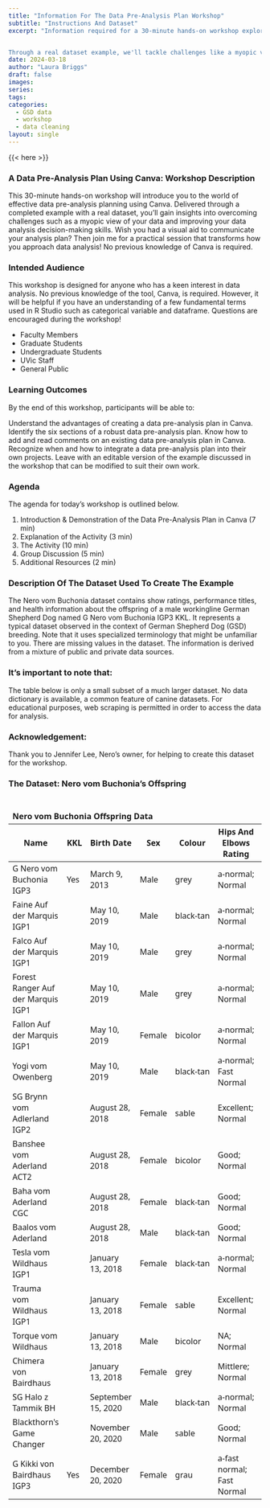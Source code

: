 ```yaml
---
title: "Information For The Data Pre-Analysis Plan Workshop"
subtitle: "Instructions And Dataset"
excerpt: "Information required for a 30-minute hands-on workshop exploring the world of effective data pre-analysis planning using Canva. 


Through a real dataset example, we'll tackle challenges like a myopic view of your data and work together to enhance your data analysis decision-making skills. Ever wished for a visual aid to communicate your analysis plan? You're in luck! No previous knowledge of Canva is needed – just bring your curiosity and enthusiasm!"
date: 2024-03-18
author: "Laura Briggs"
draft: false
images:
series:
tags:
categories:
  - GSD data
  - workshop
  - data cleaning
layout: single
---
```


{{< here >}}

### A Data Pre-Analysis Plan Using Canva: Workshop Description

This 30-minute hands-on workshop will introduce you to the world of effective data pre-analysis planning using Canva. Delivered through a completed example with a real dataset, you’ll gain insights into overcoming challenges such as a myopic view of your data and improving your data analysis decision-making skills. Wish you had a visual aid to communicate your analysis plan? Then join me for a practical session that transforms how you approach data analysis! No previous knowledge of Canva is required.

### Intended Audience

This workshop is designed for anyone who has a keen interest in data analysis. No previous knowledge of the tool, Canva, is required. However, it will be helpful if you have an understanding of a few fundamental terms used in R Studio such as categorical variable and dataframe. Questions are encouraged during the workshop!

- Faculty Members
- Graduate Students
- Undergraduate Students
- UVic Staff
- General Public

### Learning Outcomes

By the end of this workshop, participants will be able to:

Understand the advantages of creating a data pre-analysis plan in Canva.
Identify the six sections of a robust data pre-analysis plan.
Know how to add and read comments on an existing data pre-analysis plan in Canva.
Recognize when and how to integrate a data pre-analysis plan into their own projects.
Leave with an editable version of the example discussed in the workshop that can be modified to suit their own work.

### Agenda

The agenda for today’s workshop is outlined below.

1.  Introduction & Demonstration of the Data Pre-Analysis Plan in Canva (7 min)
2.  Explanation of the Activity (3 min)
3.  The Activity (10 min)
4.  Group Discussion (5 min)
5.  Additional Resources (2 min)

### Description Of The Dataset Used To Create The Example

The Nero vom Buchonia dataset contains show ratings, performance titles, and health information about the offspring of a male workingline German Shepherd Dog named G Nero vom Buchonia IGP3 KKL.
It represents a typical dataset observed in the context of German Shepherd Dog (GSD) breeding. Note that it uses specialized terminology that might be unfamiliar to you.
There are missing values in the dataset.
The information is derived from a mixture of public and private data sources.

### It’s important to note that:

The table below is only a small subset of a much larger dataset.
No data dictionary is available, a common feature of canine datasets.
For educational purposes, web scraping is permitted in order to access the data for analysis.

### Acknowledgement:

Thank you to Jennifer Lee, Nero’s owner, for helping to create this dataset for the workshop.

### The Dataset: Nero vom Buchonia’s Offspring

<div id="dcxyerygkw" style="padding-left:0px;padding-right:0px;padding-top:10px;padding-bottom:10px;overflow-x:auto;overflow-y:auto;width:auto;height:auto;">
<style>#dcxyerygkw table {
  font-family: system-ui, 'Segoe UI', Roboto, Helvetica, Arial, sans-serif, 'Apple Color Emoji', 'Segoe UI Emoji', 'Segoe UI Symbol', 'Noto Color Emoji';
  -webkit-font-smoothing: antialiased;
  -moz-osx-font-smoothing: grayscale;
}
&#10;#dcxyerygkw thead, #dcxyerygkw tbody, #dcxyerygkw tfoot, #dcxyerygkw tr, #dcxyerygkw td, #dcxyerygkw th {
  border-style: none;
}
&#10;#dcxyerygkw p {
  margin: 0;
  padding: 0;
}
&#10;#dcxyerygkw .gt_table {
  display: table;
  border-collapse: collapse;
  line-height: normal;
  margin-left: auto;
  margin-right: auto;
  color: #333333;
  font-size: 16px;
  font-weight: normal;
  font-style: normal;
  background-color: #FFFFFF;
  width: auto;
  border-top-style: solid;
  border-top-width: 2px;
  border-top-color: #A8A8A8;
  border-right-style: none;
  border-right-width: 2px;
  border-right-color: #D3D3D3;
  border-bottom-style: solid;
  border-bottom-width: 2px;
  border-bottom-color: #A8A8A8;
  border-left-style: none;
  border-left-width: 2px;
  border-left-color: #D3D3D3;
}
&#10;#dcxyerygkw .gt_caption {
  padding-top: 4px;
  padding-bottom: 4px;
}
&#10;#dcxyerygkw .gt_title {
  color: #333333;
  font-size: 125%;
  font-weight: initial;
  padding-top: 4px;
  padding-bottom: 4px;
  padding-left: 5px;
  padding-right: 5px;
  border-bottom-color: #FFFFFF;
  border-bottom-width: 0;
}
&#10;#dcxyerygkw .gt_subtitle {
  color: #333333;
  font-size: 85%;
  font-weight: initial;
  padding-top: 3px;
  padding-bottom: 5px;
  padding-left: 5px;
  padding-right: 5px;
  border-top-color: #FFFFFF;
  border-top-width: 0;
}
&#10;#dcxyerygkw .gt_heading {
  background-color: #FFFFFF;
  text-align: center;
  border-bottom-color: #FFFFFF;
  border-left-style: none;
  border-left-width: 1px;
  border-left-color: #D3D3D3;
  border-right-style: none;
  border-right-width: 1px;
  border-right-color: #D3D3D3;
}
&#10;#dcxyerygkw .gt_bottom_border {
  border-bottom-style: solid;
  border-bottom-width: 2px;
  border-bottom-color: #D3D3D3;
}
&#10;#dcxyerygkw .gt_col_headings {
  border-top-style: solid;
  border-top-width: 2px;
  border-top-color: #D3D3D3;
  border-bottom-style: solid;
  border-bottom-width: 2px;
  border-bottom-color: #D3D3D3;
  border-left-style: none;
  border-left-width: 1px;
  border-left-color: #D3D3D3;
  border-right-style: none;
  border-right-width: 1px;
  border-right-color: #D3D3D3;
}
&#10;#dcxyerygkw .gt_col_heading {
  color: #333333;
  background-color: #FFFFFF;
  font-size: 100%;
  font-weight: normal;
  text-transform: inherit;
  border-left-style: none;
  border-left-width: 1px;
  border-left-color: #D3D3D3;
  border-right-style: none;
  border-right-width: 1px;
  border-right-color: #D3D3D3;
  vertical-align: bottom;
  padding-top: 5px;
  padding-bottom: 6px;
  padding-left: 5px;
  padding-right: 5px;
  overflow-x: hidden;
}
&#10;#dcxyerygkw .gt_column_spanner_outer {
  color: #333333;
  background-color: #FFFFFF;
  font-size: 100%;
  font-weight: normal;
  text-transform: inherit;
  padding-top: 0;
  padding-bottom: 0;
  padding-left: 4px;
  padding-right: 4px;
}
&#10;#dcxyerygkw .gt_column_spanner_outer:first-child {
  padding-left: 0;
}
&#10;#dcxyerygkw .gt_column_spanner_outer:last-child {
  padding-right: 0;
}
&#10;#dcxyerygkw .gt_column_spanner {
  border-bottom-style: solid;
  border-bottom-width: 2px;
  border-bottom-color: #D3D3D3;
  vertical-align: bottom;
  padding-top: 5px;
  padding-bottom: 5px;
  overflow-x: hidden;
  display: inline-block;
  width: 100%;
}
&#10;#dcxyerygkw .gt_spanner_row {
  border-bottom-style: hidden;
}
&#10;#dcxyerygkw .gt_group_heading {
  padding-top: 8px;
  padding-bottom: 8px;
  padding-left: 5px;
  padding-right: 5px;
  color: #333333;
  background-color: #FFFFFF;
  font-size: 100%;
  font-weight: initial;
  text-transform: inherit;
  border-top-style: solid;
  border-top-width: 2px;
  border-top-color: #D3D3D3;
  border-bottom-style: solid;
  border-bottom-width: 2px;
  border-bottom-color: #D3D3D3;
  border-left-style: none;
  border-left-width: 1px;
  border-left-color: #D3D3D3;
  border-right-style: none;
  border-right-width: 1px;
  border-right-color: #D3D3D3;
  vertical-align: middle;
  text-align: left;
}
&#10;#dcxyerygkw .gt_empty_group_heading {
  padding: 0.5px;
  color: #333333;
  background-color: #FFFFFF;
  font-size: 100%;
  font-weight: initial;
  border-top-style: solid;
  border-top-width: 2px;
  border-top-color: #D3D3D3;
  border-bottom-style: solid;
  border-bottom-width: 2px;
  border-bottom-color: #D3D3D3;
  vertical-align: middle;
}
&#10;#dcxyerygkw .gt_from_md > :first-child {
  margin-top: 0;
}
&#10;#dcxyerygkw .gt_from_md > :last-child {
  margin-bottom: 0;
}
&#10;#dcxyerygkw .gt_row {
  padding-top: 8px;
  padding-bottom: 8px;
  padding-left: 5px;
  padding-right: 5px;
  margin: 10px;
  border-top-style: solid;
  border-top-width: 1px;
  border-top-color: #D3D3D3;
  border-left-style: none;
  border-left-width: 1px;
  border-left-color: #D3D3D3;
  border-right-style: none;
  border-right-width: 1px;
  border-right-color: #D3D3D3;
  vertical-align: middle;
  overflow-x: hidden;
}
&#10;#dcxyerygkw .gt_stub {
  color: #333333;
  background-color: #FFFFFF;
  font-size: 100%;
  font-weight: initial;
  text-transform: inherit;
  border-right-style: solid;
  border-right-width: 2px;
  border-right-color: #D3D3D3;
  padding-left: 5px;
  padding-right: 5px;
}
&#10;#dcxyerygkw .gt_stub_row_group {
  color: #333333;
  background-color: #FFFFFF;
  font-size: 100%;
  font-weight: initial;
  text-transform: inherit;
  border-right-style: solid;
  border-right-width: 2px;
  border-right-color: #D3D3D3;
  padding-left: 5px;
  padding-right: 5px;
  vertical-align: top;
}
&#10;#dcxyerygkw .gt_row_group_first td {
  border-top-width: 2px;
}
&#10;#dcxyerygkw .gt_row_group_first th {
  border-top-width: 2px;
}
&#10;#dcxyerygkw .gt_summary_row {
  color: #333333;
  background-color: #FFFFFF;
  text-transform: inherit;
  padding-top: 8px;
  padding-bottom: 8px;
  padding-left: 5px;
  padding-right: 5px;
}
&#10;#dcxyerygkw .gt_first_summary_row {
  border-top-style: solid;
  border-top-color: #D3D3D3;
}
&#10;#dcxyerygkw .gt_first_summary_row.thick {
  border-top-width: 2px;
}
&#10;#dcxyerygkw .gt_last_summary_row {
  padding-top: 8px;
  padding-bottom: 8px;
  padding-left: 5px;
  padding-right: 5px;
  border-bottom-style: solid;
  border-bottom-width: 2px;
  border-bottom-color: #D3D3D3;
}
&#10;#dcxyerygkw .gt_grand_summary_row {
  color: #333333;
  background-color: #FFFFFF;
  text-transform: inherit;
  padding-top: 8px;
  padding-bottom: 8px;
  padding-left: 5px;
  padding-right: 5px;
}
&#10;#dcxyerygkw .gt_first_grand_summary_row {
  padding-top: 8px;
  padding-bottom: 8px;
  padding-left: 5px;
  padding-right: 5px;
  border-top-style: double;
  border-top-width: 6px;
  border-top-color: #D3D3D3;
}
&#10;#dcxyerygkw .gt_last_grand_summary_row_top {
  padding-top: 8px;
  padding-bottom: 8px;
  padding-left: 5px;
  padding-right: 5px;
  border-bottom-style: double;
  border-bottom-width: 6px;
  border-bottom-color: #D3D3D3;
}
&#10;#dcxyerygkw .gt_striped {
  background-color: rgba(128, 128, 128, 0.05);
}
&#10;#dcxyerygkw .gt_table_body {
  border-top-style: solid;
  border-top-width: 2px;
  border-top-color: #D3D3D3;
  border-bottom-style: solid;
  border-bottom-width: 2px;
  border-bottom-color: #D3D3D3;
}
&#10;#dcxyerygkw .gt_footnotes {
  color: #333333;
  background-color: #FFFFFF;
  border-bottom-style: none;
  border-bottom-width: 2px;
  border-bottom-color: #D3D3D3;
  border-left-style: none;
  border-left-width: 2px;
  border-left-color: #D3D3D3;
  border-right-style: none;
  border-right-width: 2px;
  border-right-color: #D3D3D3;
}
&#10;#dcxyerygkw .gt_footnote {
  margin: 0px;
  font-size: 90%;
  padding-top: 4px;
  padding-bottom: 4px;
  padding-left: 5px;
  padding-right: 5px;
}
&#10;#dcxyerygkw .gt_sourcenotes {
  color: #333333;
  background-color: #FFFFFF;
  border-bottom-style: none;
  border-bottom-width: 2px;
  border-bottom-color: #D3D3D3;
  border-left-style: none;
  border-left-width: 2px;
  border-left-color: #D3D3D3;
  border-right-style: none;
  border-right-width: 2px;
  border-right-color: #D3D3D3;
}
&#10;#dcxyerygkw .gt_sourcenote {
  font-size: 90%;
  padding-top: 4px;
  padding-bottom: 4px;
  padding-left: 5px;
  padding-right: 5px;
}
&#10;#dcxyerygkw .gt_left {
  text-align: left;
}
&#10;#dcxyerygkw .gt_center {
  text-align: center;
}
&#10;#dcxyerygkw .gt_right {
  text-align: right;
  font-variant-numeric: tabular-nums;
}
&#10;#dcxyerygkw .gt_font_normal {
  font-weight: normal;
}
&#10;#dcxyerygkw .gt_font_bold {
  font-weight: bold;
}
&#10;#dcxyerygkw .gt_font_italic {
  font-style: italic;
}
&#10;#dcxyerygkw .gt_super {
  font-size: 65%;
}
&#10;#dcxyerygkw .gt_footnote_marks {
  font-size: 75%;
  vertical-align: 0.4em;
  position: initial;
}
&#10;#dcxyerygkw .gt_asterisk {
  font-size: 100%;
  vertical-align: 0;
}
&#10;#dcxyerygkw .gt_indent_1 {
  text-indent: 5px;
}
&#10;#dcxyerygkw .gt_indent_2 {
  text-indent: 10px;
}
&#10;#dcxyerygkw .gt_indent_3 {
  text-indent: 15px;
}
&#10;#dcxyerygkw .gt_indent_4 {
  text-indent: 20px;
}
&#10;#dcxyerygkw .gt_indent_5 {
  text-indent: 25px;
}
</style>
<table class="gt_table" data-quarto-disable-processing="false" data-quarto-bootstrap="false">
  <thead>
    <tr class="gt_heading">
      <td colspan="7" class="gt_heading gt_title gt_font_normal gt_bottom_border" style><strong>Nero vom Buchonia Offspring Data</strong></td>
    </tr>
    &#10;    <tr class="gt_col_headings">
      <th class="gt_col_heading gt_columns_bottom_border gt_left" rowspan="1" colspan="1" scope="col" id="&lt;strong&gt;Name&lt;/strong&gt;"><strong>Name</strong></th>
      <th class="gt_col_heading gt_columns_bottom_border gt_left" rowspan="1" colspan="1" scope="col" id="&lt;strong&gt;KKL&lt;/strong&gt;"><strong>KKL</strong></th>
      <th class="gt_col_heading gt_columns_bottom_border gt_left" rowspan="1" colspan="1" scope="col" id="&lt;strong&gt;Birth Date&lt;/strong&gt;"><strong>Birth Date</strong></th>
      <th class="gt_col_heading gt_columns_bottom_border gt_left" rowspan="1" colspan="1" scope="col" id="&lt;strong&gt;Sex&lt;/strong&gt;"><strong>Sex</strong></th>
      <th class="gt_col_heading gt_columns_bottom_border gt_left" rowspan="1" colspan="1" scope="col" id="&lt;strong&gt;Colour&lt;/strong&gt;"><strong>Colour</strong></th>
      <th class="gt_col_heading gt_columns_bottom_border gt_left" rowspan="1" colspan="1" scope="col" id="&lt;strong&gt;Hips And Elbows Rating&lt;/strong&gt;"><strong>Hips And Elbows Rating</strong></th>
      <th class="gt_col_heading gt_columns_bottom_border gt_right" rowspan="1" colspan="1" scope="col" id="&lt;strong&gt;ZW&lt;/strong&gt;"><strong>ZW</strong></th>
    </tr>
  </thead>
  <tbody class="gt_table_body">
    <tr><td headers="Name" class="gt_row gt_left" style="100px">G Nero vom Buchonia IGP3</td>
<td headers="KKL" class="gt_row gt_left" style="100px">Yes</td>
<td headers="BirthDate" class="gt_row gt_left" style="100px">March 9, 2013</td>
<td headers="Sex" class="gt_row gt_left" style="100px">Male</td>
<td headers="Colour" class="gt_row gt_left" style="100px">grey</td>
<td headers="HipsAndElbowsRating" class="gt_row gt_left" style="100px">a‑normal; Normal</td>
<td headers="ZW" class="gt_row gt_right" style="100px">88</td></tr>
    <tr><td headers="Name" class="gt_row gt_left" style="100px">Faine Auf der Marquis IGP1</td>
<td headers="KKL" class="gt_row gt_left" style="100px"></td>
<td headers="BirthDate" class="gt_row gt_left" style="100px">May 10, 2019</td>
<td headers="Sex" class="gt_row gt_left" style="100px">Male</td>
<td headers="Colour" class="gt_row gt_left" style="100px">black‑tan</td>
<td headers="HipsAndElbowsRating" class="gt_row gt_left" style="100px">a‑normal; Normal</td>
<td headers="ZW" class="gt_row gt_right" style="100px">80</td></tr>
    <tr><td headers="Name" class="gt_row gt_left" style="100px">Falco Auf der Marquis IGP1</td>
<td headers="KKL" class="gt_row gt_left" style="100px"></td>
<td headers="BirthDate" class="gt_row gt_left" style="100px">May 10, 2019</td>
<td headers="Sex" class="gt_row gt_left" style="100px">Male</td>
<td headers="Colour" class="gt_row gt_left" style="100px">grey</td>
<td headers="HipsAndElbowsRating" class="gt_row gt_left" style="100px">a‑normal; Normal</td>
<td headers="ZW" class="gt_row gt_right" style="100px">80</td></tr>
    <tr><td headers="Name" class="gt_row gt_left" style="100px">Forest Ranger Auf der Marquis IGP1</td>
<td headers="KKL" class="gt_row gt_left" style="100px"></td>
<td headers="BirthDate" class="gt_row gt_left" style="100px">May 10, 2019</td>
<td headers="Sex" class="gt_row gt_left" style="100px">Male</td>
<td headers="Colour" class="gt_row gt_left" style="100px">grey</td>
<td headers="HipsAndElbowsRating" class="gt_row gt_left" style="100px">a‑normal; Normal</td>
<td headers="ZW" class="gt_row gt_right" style="100px">80</td></tr>
    <tr><td headers="Name" class="gt_row gt_left" style="100px">Fallon Auf der Marquis IGP1</td>
<td headers="KKL" class="gt_row gt_left" style="100px"></td>
<td headers="BirthDate" class="gt_row gt_left" style="100px">May 10, 2019</td>
<td headers="Sex" class="gt_row gt_left" style="100px">Female</td>
<td headers="Colour" class="gt_row gt_left" style="100px">bicolor</td>
<td headers="HipsAndElbowsRating" class="gt_row gt_left" style="100px">a‑normal; Normal</td>
<td headers="ZW" class="gt_row gt_right" style="100px">80</td></tr>
    <tr><td headers="Name" class="gt_row gt_left" style="100px">Yogi vom Owenberg</td>
<td headers="KKL" class="gt_row gt_left" style="100px"></td>
<td headers="BirthDate" class="gt_row gt_left" style="100px">May 10, 2019</td>
<td headers="Sex" class="gt_row gt_left" style="100px">Male</td>
<td headers="Colour" class="gt_row gt_left" style="100px">black‑tan</td>
<td headers="HipsAndElbowsRating" class="gt_row gt_left" style="100px">a‑normal; Fast Normal</td>
<td headers="ZW" class="gt_row gt_right" style="100px">80</td></tr>
    <tr><td headers="Name" class="gt_row gt_left" style="100px">SG Brynn vom Adlerland IGP2</td>
<td headers="KKL" class="gt_row gt_left" style="100px"></td>
<td headers="BirthDate" class="gt_row gt_left" style="100px">August 28, 2018</td>
<td headers="Sex" class="gt_row gt_left" style="100px">Female</td>
<td headers="Colour" class="gt_row gt_left" style="100px">sable</td>
<td headers="HipsAndElbowsRating" class="gt_row gt_left" style="100px">Excellent; Normal</td>
<td headers="ZW" class="gt_row gt_right" style="100px"></td></tr>
    <tr><td headers="Name" class="gt_row gt_left" style="100px">Banshee vom Aderland ACT2</td>
<td headers="KKL" class="gt_row gt_left" style="100px"></td>
<td headers="BirthDate" class="gt_row gt_left" style="100px">August 28, 2018</td>
<td headers="Sex" class="gt_row gt_left" style="100px">Female</td>
<td headers="Colour" class="gt_row gt_left" style="100px">bicolor</td>
<td headers="HipsAndElbowsRating" class="gt_row gt_left" style="100px">Good; Normal</td>
<td headers="ZW" class="gt_row gt_right" style="100px"></td></tr>
    <tr><td headers="Name" class="gt_row gt_left" style="100px">Baha vom Aderland CGC</td>
<td headers="KKL" class="gt_row gt_left" style="100px"></td>
<td headers="BirthDate" class="gt_row gt_left" style="100px">August 28, 2018</td>
<td headers="Sex" class="gt_row gt_left" style="100px">Female</td>
<td headers="Colour" class="gt_row gt_left" style="100px">black‑tan</td>
<td headers="HipsAndElbowsRating" class="gt_row gt_left" style="100px">Good; Normal</td>
<td headers="ZW" class="gt_row gt_right" style="100px"></td></tr>
    <tr><td headers="Name" class="gt_row gt_left" style="100px">Baalos vom Aderland</td>
<td headers="KKL" class="gt_row gt_left" style="100px"></td>
<td headers="BirthDate" class="gt_row gt_left" style="100px">August 28, 2018</td>
<td headers="Sex" class="gt_row gt_left" style="100px">Male</td>
<td headers="Colour" class="gt_row gt_left" style="100px">black‑tan</td>
<td headers="HipsAndElbowsRating" class="gt_row gt_left" style="100px">Good; Normal</td>
<td headers="ZW" class="gt_row gt_right" style="100px"></td></tr>
    <tr><td headers="Name" class="gt_row gt_left" style="100px">Tesla vom Wildhaus IGP1</td>
<td headers="KKL" class="gt_row gt_left" style="100px"></td>
<td headers="BirthDate" class="gt_row gt_left" style="100px">January 13, 2018</td>
<td headers="Sex" class="gt_row gt_left" style="100px">Female</td>
<td headers="Colour" class="gt_row gt_left" style="100px">black‑tan</td>
<td headers="HipsAndElbowsRating" class="gt_row gt_left" style="100px">a‑normal; Normal</td>
<td headers="ZW" class="gt_row gt_right" style="100px">80</td></tr>
    <tr><td headers="Name" class="gt_row gt_left" style="100px">Trauma vom Wildhaus IGP1</td>
<td headers="KKL" class="gt_row gt_left" style="100px"></td>
<td headers="BirthDate" class="gt_row gt_left" style="100px">January 13, 2018</td>
<td headers="Sex" class="gt_row gt_left" style="100px">Female</td>
<td headers="Colour" class="gt_row gt_left" style="100px">sable</td>
<td headers="HipsAndElbowsRating" class="gt_row gt_left" style="100px">Excellent; Normal</td>
<td headers="ZW" class="gt_row gt_right" style="100px"></td></tr>
    <tr><td headers="Name" class="gt_row gt_left" style="100px">Torque vom Wildhaus</td>
<td headers="KKL" class="gt_row gt_left" style="100px"></td>
<td headers="BirthDate" class="gt_row gt_left" style="100px">January 13, 2018</td>
<td headers="Sex" class="gt_row gt_left" style="100px">Male</td>
<td headers="Colour" class="gt_row gt_left" style="100px">bicolor</td>
<td headers="HipsAndElbowsRating" class="gt_row gt_left" style="100px">NA; Normal</td>
<td headers="ZW" class="gt_row gt_right" style="100px"></td></tr>
    <tr><td headers="Name" class="gt_row gt_left" style="100px">Chimera von Bairdhaus</td>
<td headers="KKL" class="gt_row gt_left" style="100px"></td>
<td headers="BirthDate" class="gt_row gt_left" style="100px">January 13, 2018</td>
<td headers="Sex" class="gt_row gt_left" style="100px">Female</td>
<td headers="Colour" class="gt_row gt_left" style="100px">grey</td>
<td headers="HipsAndElbowsRating" class="gt_row gt_left" style="100px">Mittlere; Normal</td>
<td headers="ZW" class="gt_row gt_right" style="100px">120</td></tr>
    <tr><td headers="Name" class="gt_row gt_left" style="100px">SG Halo z Tammik BH</td>
<td headers="KKL" class="gt_row gt_left" style="100px"></td>
<td headers="BirthDate" class="gt_row gt_left" style="100px">September 15, 2020</td>
<td headers="Sex" class="gt_row gt_left" style="100px">Male</td>
<td headers="Colour" class="gt_row gt_left" style="100px">black‑tan</td>
<td headers="HipsAndElbowsRating" class="gt_row gt_left" style="100px">a‑normal; Normal</td>
<td headers="ZW" class="gt_row gt_right" style="100px">80</td></tr>
    <tr><td headers="Name" class="gt_row gt_left" style="100px">Blackthorn's Game Changer</td>
<td headers="KKL" class="gt_row gt_left" style="100px"></td>
<td headers="BirthDate" class="gt_row gt_left" style="100px">November 20, 2020</td>
<td headers="Sex" class="gt_row gt_left" style="100px">Male</td>
<td headers="Colour" class="gt_row gt_left" style="100px">sable</td>
<td headers="HipsAndElbowsRating" class="gt_row gt_left" style="100px">Good; Normal</td>
<td headers="ZW" class="gt_row gt_right" style="100px"></td></tr>
    <tr><td headers="Name" class="gt_row gt_left" style="100px">G Kikki von Bairdhaus IGP3</td>
<td headers="KKL" class="gt_row gt_left" style="100px">Yes</td>
<td headers="BirthDate" class="gt_row gt_left" style="100px">December 20, 2020</td>
<td headers="Sex" class="gt_row gt_left" style="100px">Female</td>
<td headers="Colour" class="gt_row gt_left" style="100px">grau</td>
<td headers="HipsAndElbowsRating" class="gt_row gt_left" style="100px">a‑fast normal; Fast Normal</td>
<td headers="ZW" class="gt_row gt_right" style="100px">99</td></tr>
  </tbody>
  &#10;  
</table>
</div>

